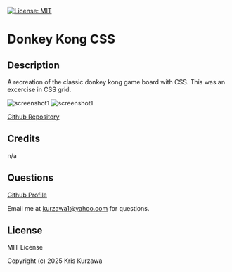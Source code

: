 [![License: MIT](https://img.shields.io/badge/License-MIT-yellow.svg)](https://opensource.org/licenses/MIT)
# Donkey Kong CSS

## Description
A recreation of the classic donkey kong game board with CSS. This was an excercise in CSS grid.

![screenshot1](https://github.com/KKurzawa/jimi-henderix-tribute/blob/main/public/March22Jimi.png)
![screenshot1](https://github.com/KKurzawa/jimi-henderix-tribute/blob/main/public/March22Jimi.png)

[Github Repository](https://github.com/KKurzawa/Donkey-Kong)

## Credits

n/a

## Questions

[Github Profile](https://github.com/KKurzawa)

Email me at kurzawa1@yahoo.com for questions.

## License

MIT License

Copyright (c) 2025 Kris Kurzawa